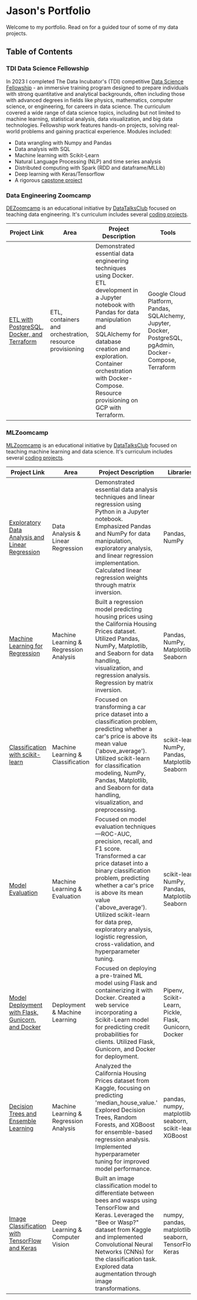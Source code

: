 # Jason's Portfolio

Welcome to my portfolio.  Read on for a guided tour of some of my data projects.

## Table of Contents

### TDI Data Science Fellowship
In 2023 I completed The Data Incubator's (TDI) competitive [Data Science Fellowship]([https://www.thedataincubator.com/](https://www.credly.com/badges/49bedbf7-a813-4a8a-a81f-396302e0511d) "View my certification") - an immersive training program designed to prepare individuals with strong quantitative and analytical backgrounds, often including those with advanced degrees in fields like physics, mathematics, computer science, or engineering, for careers in data science.  The curriculum covered a wide range of data science topics, including but not limited to machine learning, statistical analysis, data visualization, and big data technologies.  Fellowship work features hands-on projects, solving real-world problems and gaining practical experience.  Modules included:
- Data wrangling with Numpy and Pandas
- Data analysis with SQL
- Machine learning with Scikit-Learn
- Natural Language Processing (NLP) and time series analysis
- Distributed computing with Spark (RDD and dataframe/MLLib)
- Deep learning with Keras/Tensorflow
- A rigorous [capstone project](https://github.com/JasonDahl/TDI-Capstone "Go to the Repo")

### Data Engineering Zoomcamp

[DEZoomcamp](https://github.com/DataTalksClub/data-engineering-zoomcamp/tree/main "Go to the MLZoomcamp repo") is an educational initiative by [DataTalksClub](https://datatalks.club/ "Go to DataTalksClub's homepage") focused on teaching data engineering. It's curriculum includes several [coding projects](https://github.com/JasonDahl/de_zoomcamp_hw/tree/main "View repo").

| Project Link | Area | Project Description | Tools |    
|---|---|---|---|
| [ETL with PostgreSQL, Docker, and Terraform](https://github.com/JasonDahl/de_zoomcamp_hw/tree/main/dehw_01_docker_sql "View project") | ETL, containers and orchestration, resource provisioning | Demonstrated essential data engineering techniques using Docker.  ETL development in a Jupyter notebook with Pandas for data manipulation and SQLAlchemy for database creation and exploration. Container orchestration with Docker-Compose.  Resource provisioning on GCP with Terraform.| Google Cloud Platform, Pandas, SQLAlchemy, Jupyter, Docker, PostgreSQL, pgAdmin, Docker-Compose, Terraform |


### MLZoomcamp

[MLZoomcamp](https://github.com/DataTalksClub/machine-learning-zoomcamp "Go to the MLZoomcamp repo") is an educational initiative by [DataTalksClub](https://datatalks.club/ "Go to DataTalksClub's homepage") focused on teaching machine learning and data science. It's curriculum includes several [coding projects](https://github.com/JasonDahl/mlzoomcamp-homework "View repo").

| Project Link | Area | Project Description | Libraries |    
|---|---|---|---|
| [Exploratory Data Analysis and Linear Regression](https://github.com/JasonDahl/mlzoomcamp-homework/tree/main/homework-1 "View project") | Data Analysis & Linear Regression | Demonstrated essential data analysis techniques and linear regression using Python in a Jupyter notebook. Emphasized Pandas and NumPy for data manipulation, exploratory analysis, and linear regression implementation. Calculated linear regression weights through matrix inversion. | Pandas, NumPy |
| [Machine Learning for Regression](https://github.com/JasonDahl/mlzoomcamp-homework/tree/main/homework-2 "View project") | Machine Learning & Regression Analysis | Built a regression model predicting housing prices using the California Housing Prices dataset. Utilized Pandas, NumPy, Matplotlib, and Seaborn for data handling, visualization, and regression analysis. Regression by matrix inversion.| Pandas, NumPy, Matplotlib, Seaborn |
[Classification with scikit-learn](https://github.com/JasonDahl/mlzoomcamp-homework/tree/main/homework-3 "View project") | Machine Learning & Classification | Focused on transforming a car price dataset into a classification problem, predicting whether a car's price is above its mean value ('above_average'). Utilized scikit-learn for classification modeling, NumPy, Pandas, Matplotlib, and Seaborn for data handling, visualization, and preprocessing. | scikit-learn, NumPy, Pandas, Matplotlib, Seaborn |
|[Model Evaluation](https://github.com/JasonDahl/mlzoomcamp-homework/tree/main/homework-4 "View project") | Machine Learning & Evaluation | Focused on model evaluation techniques—ROC-AUC, precision, recall, and F1 score. Transformed a car price dataset into a binary classification problem, predicting whether a car's price is above its mean value ('above_average'). Utilized scikit-learn for data prep, exploratory analysis, logistic regression, cross-validation, and hyperparameter tuning. | scikit-learn, NumPy, Pandas, Matplotlib, Seaborn |
| [Model Deployment with Flask, Gunicorn, and Docker](https://github.com/JasonDahl/mlzoomcamp-homework/tree/main/homework-5 "View project") | Deployment & Machine Learning | Focused on deploying a pre-trained ML model using Flask and containerizing it with Docker. Created a web service incorporating a Scikit-Learn model for predicting credit probabilities for clients. Utilized Flask, Gunicorn, and Docker for deployment. | Pipenv, Scikit-Learn, Pickle, Flask, Gunicorn, Docker |
| [Decision Trees and Ensemble Learning](https://github.com/JasonDahl/mlzoomcamp-homework/tree/main/homework-6 "View project") | Machine Learning & Regression Analysis | Analyzed the California Housing Prices dataset from Kaggle, focusing on predicting 'median_house_value.' Explored Decision Trees, Random Forests, and XGBoost for ensemble-based regression analysis. Implemented hyperparameter tuning for improved model performance. | pandas, numpy, matplotlib, seaborn, scikit-learn, XGBoost |
| [Image Classification with TensorFlow and Keras](https://github.com/JasonDahl/mlzoomcamp-homework/tree/main/homework-8 "View project") | Deep Learning & Computer Vision | Built an image classification model to differentiate between bees and wasps using TensorFlow and Keras. Leveraged the "Bee or Wasp?" dataset from Kaggle and implemented Convolutional Neural Networks (CNNs) for the classification task. Explored data augmentation through image transformations. | numpy, pandas, matplotlib, seaborn, TensorFlow, Keras |

